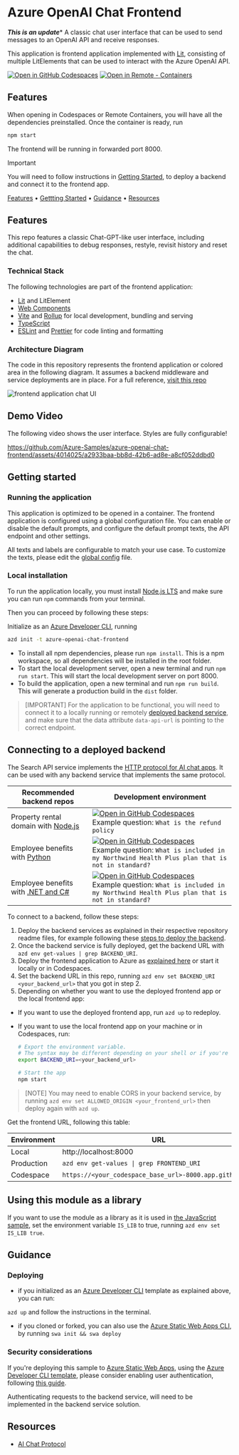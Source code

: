 # Azure OpenAI Chat Frontend
*****This is an update******
A classic chat user interface that can be used to send messages to an OpenAI API and receive responses. 

This application is frontend application implemented with [Lit](https://lit.dev/), consisting of multiple LitElements that can be used to interact with the Azure OpenAI API.


[![Open in GitHub Codespaces](https://img.shields.io/static/v1?style=for-the-badge&label=GitHub+Codespaces&message=Open&color=brightgreen&logo=github)](https://github.com/codespaces/new?hide_repo_select=true&ref=main&repo=782482632&machine=standardLinux32gb&devcontainer_path=.devcontainer%2Fdevcontainer.json&location=WestUs2)
[![Open in Remote - Containers](https://img.shields.io/static/v1?style=for-the-badge&label=Remote%20-%20Containers&message=Open&color=blue&logo=visualstudiocode)](https://vscode.dev/redirect?url=vscode://ms-vscode-remote.remote-containers/cloneInVolume?url=https://github.com/Azure-Samples/azure-openai-chat-frontend)

## Features

When opening in Codespaces or Remote Containers, you will have all the dependencies preinstalled. Once the container is ready, run

```sh
npm start
```

The frontend will be running in forwarded port 8000. 

> [!IMPORTANT]
> You will need to follow instructions in [Getting Started](#getting-started), to deploy a backend and connect it to the frontend app.

[Features](#features) • [Gettting Started](#getting-started) • [Guidance](#guidance) • [Resources](#resources) 

## Features

This repo features a classic Chat-GPT-like user interface, including additional capabilities to debug responses, restyle, revisit history and reset the chat.

### Technical Stack

The following technologies are part of the frontend application:

- [Lit](https://lit.dev) and LitElement
- [Web Components](https://developer.mozilla.org/en-US/docs/Web/Web_Components)
- [Vite](https://vitejs.dev/guide/) and [Rollup](https://rollupjs.org/introduction/) for local development, bundling and serving
- [TypeScript](https://www.typescriptlang.org/)
- [ESLint](https://eslint.org/) and [Prettier](https://prettier.io/) for code linting and formatting

### Architecture Diagram

The code in this repository represents the frontend application or colored area in the following diagram. It assumes a backend middleware and service deployments are in place. For a full reference, [visit this repo](https://github.com/Azure-Samples/azure-search-openai-javascript/tree/main)

![frontend application chat UI](./docs/assets/architecture.png)

## Demo Video

The following video shows the user interface. Styles are fully configurable!

https://github.com/Azure-Samples/azure-openai-chat-frontend/assets/4014025/a2933baa-bb8d-42b6-ad8e-a8cf052ddbd0


## Getting started


### Running the application

This application is optimized to be opened in a container. The frontend application is configured using a global configuration file. You can enable or disable the default prompts, and configure the default prompt texts, the API endpoint and other settings.

All texts and labels are configurable to match your use case. To customize the texts, please edit the [global config](./src/config/global-config.js) file.

### Local installation

To run the application locally, you must install [Node.js LTS](https://nodejs.org) and make sure you can run `npm` commands from your terminal.

Then you can proceed by following these steps:

Initialize as an [Azure Developer CLI](https://learn.microsoft.com/azure/developer/azure-developer-cli/overview), running

```bash
azd init -t azure-openai-chat-frontend
```

- To install all npm dependencies, please run `npm install`. This is a npm workspace, so all dependencies will be installed in the root folder.
- To start the local development server, open a new terminal and run `npm run start`. This will start the local development server on port 8000.
- To build the application, open a new terminal and run `npm run build`. This will generate a production build in the `dist` folder.

> [IMPORTANT]
> For the application to be functional, you will need to connect it to a locally running or remotely [deployed backend service](#deploying-the-app-to-azure-static-web-apps), and make sure that the data attribute `data-api-url` is pointing to the correct endpoint.

## Connecting to a deployed backend

The Search API service implements the [HTTP protocol for AI chat apps](https://github.com/Azure-Samples/ai-chat-app-protocol). It can be used with any backend service that implements the same protocol.

| Recommended backend repos | Development environment | 
| -- | -- | 
|Property rental domain with [Node.js](https://github.com/Azure-Samples/azure-search-openai-javascript)|[![Open in GitHub Codespaces](https://github.com/codespaces/badge.svg)](https://codespaces.new/Azure-Samples/azure-search-openai-javascript)<br>Example question: `What is the refund policy`|
|Employee benefits with [Python](https://github.com/Azure-Samples/azure-search-openai-demo)|[![Open in GitHub Codespaces](https://github.com/codespaces/badge.svg)](https://codespaces.new/Azure-Samples/azure-search-openai-demo)<br>Example question: `What is included in my Northwind Health Plus plan that is not in standard?`|
|Employee benefits with [.NET and C#](https://github.com/Azure-Samples/azure-search-openai-demo-csharp)|[![Open in GitHub Codespaces](https://github.com/codespaces/badge.svg)](https://codespaces.new/Azure-Samples/azure-search-openai-demo-csharp)<br>Example question: `What is included in my Northwind Health Plus plan that is not in standard?`|

To connect to a backend, follow these steps:

1. Deploy the backend services as explained in their respective repository readme files, for example following these [steps to deploy the backend](https://github.com/Azure-Samples/azure-search-openai-javascript#deploying-from-scratch).
2. Once the backend service is fully deployed, get the backend URL with `azd env get-values | grep BACKEND_URI`.
3. Deploy the frontend application to Azure as [explained here](#deploying-the-app-to-azure-static-web-apps) or start it locally or in Codespaces.
4. Set the backend URL in this repo, running `azd env set BACKEND_URI <your_backend_url>` that you got in step 2.
5. Depending on whether you want to use the deployed frontend app or the local frontend app:

- If you want to use the deployed frontend app, run `azd up` to redeploy.
- If you want to use the local frontend app on your machine or in Codespaces, run:

  ```sh
  # Export the environment variable.
  # The syntax may be different depending on your shell or if you're using Windows.
  export BACKEND_URI=<your_backend_url>

  # Start the app
  npm start
  ```

> [NOTE]
> You may need to enable CORS in your backend service, by running `azd env set ALLOWED_ORIGIN <your_frontend_url>` then deploy again with `azd up`. 

Get the frontend URL, following this table:

| Environment | URL                                                     |
| ----------- | ------------------------------------------------------- |
| Local       | http://localhost:8000                                   |
| Production  | `azd env get-values \| grep FRONTEND_URI`               |
| Codespace   | `https://<your_codespace_base_url>-8000.app.github.dev` |

## Using this module as a library

If you want to use the module as a library as it is used in [the JavaScript sample](https://github.com/Azure-Samples/azure-search-openai-javascript), set the environment variable `IS_LIB` to true, running `azd env set IS_LIB true`.

## Guidance

### Deploying 

- if you initialized as an [Azure Developer CLI](https://learn.microsoft.com/azure/developer/azure-developer-cli/overview) template as explained above, you can run:

`azd up` and follow the instructions in the terminal.

- if you cloned or forked, you can also use the [Azure Static Web Apps CLI](https://learn.microsoft.com/azure/static-web-apps/static-web-apps-cli-deploy), by running `swa init && swa deploy`

### Security considerations

If you're deploying this sample to [Azure Static Web Apps](https://learn.microsoft.com/azure/static-web-apps/overview), using the [Azure Developer CLI template](./infra/), please consider enabling user authentication, following [this guide](https://learn.microsoft.com/en-us/azure/static-web-apps/authentication-authorization). 

Authenticating requests to the backend service, will need to be implemented in the backend service solution.

## Resources

- [AI Chat Protocol](https://github.com/microsoft/ai-chat-protocol)
